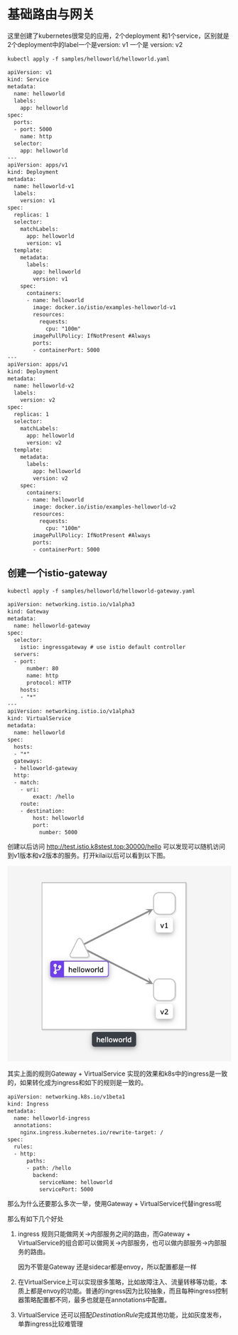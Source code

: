 

# 基础路由与网关



这里创建了kubernetes很常见的应用，2个deployment 和1个service，区别就是2个deployment中的label一个是version: v1 一个是 version: v2

```
kubectl apply -f samples/helloworld/helloworld.yaml
```

```
apiVersion: v1
kind: Service
metadata:
  name: helloworld
  labels:
    app: helloworld
spec:
  ports:
  - port: 5000
    name: http
  selector:
    app: helloworld
---
apiVersion: apps/v1
kind: Deployment
metadata:
  name: helloworld-v1
  labels:
    version: v1
spec:
  replicas: 1
  selector:
    matchLabels:
      app: helloworld
      version: v1
  template:
    metadata:
      labels:
        app: helloworld
        version: v1
    spec:
      containers:
      - name: helloworld
        image: docker.io/istio/examples-helloworld-v1
        resources:
          requests:
            cpu: "100m"
        imagePullPolicy: IfNotPresent #Always
        ports:
        - containerPort: 5000
---
apiVersion: apps/v1
kind: Deployment
metadata:
  name: helloworld-v2
  labels:
    version: v2
spec:
  replicas: 1
  selector:
    matchLabels:
      app: helloworld
      version: v2
  template:
    metadata:
      labels:
        app: helloworld
        version: v2
    spec:
      containers:
      - name: helloworld
        image: docker.io/istio/examples-helloworld-v2
        resources:
          requests:
            cpu: "100m"
        imagePullPolicy: IfNotPresent #Always
        ports:
        - containerPort: 5000
```

## 创建一个istio-gateway



```
kubectl apply -f samples/helloworld/helloworld-gateway.yaml
```

```
apiVersion: networking.istio.io/v1alpha3
kind: Gateway
metadata:
  name: helloworld-gateway
spec:
  selector:
    istio: ingressgateway # use istio default controller
  servers:
  - port:
      number: 80
      name: http
      protocol: HTTP
    hosts:
    - "*"
---
apiVersion: networking.istio.io/v1alpha3
kind: VirtualService
metadata:
  name: helloworld
spec:
  hosts:
  - "*"
  gateways:
  - helloworld-gateway
  http:
  - match:
    - uri:
        exact: /hello
    route:
    - destination:
        host: helloworld
        port:
          number: 5000
```



创建以后访问 http://test.istio.k8stest.top:30000/hello 可以发现可以随机访问到v1版本和v2版本的服务。打开kilai以后可以看到以下图。

![image-20200622185432649](.assets/image-20200622185432649.png)



其实上面的规则Gateway + VirtualService 实现的效果和k8s中的ingress是一致的，如果转化成为ingress和如下的规则是一致的。

```
apiVersion: networking.k8s.io/v1beta1
kind: Ingress
metadata:
  name: helloworld-ingress
  annotations:
    nginx.ingress.kubernetes.io/rewrite-target: /
spec:
  rules:
  - http:
      paths:
      - path: /hello
        backend:
          serviceName: helloworld
          servicePort: 5000
```

那么为什么还要那么多次一举，使用Gateway + VirtualService代替ingress呢

那么有如下几个好处

1. ingress 规则只能做网关->内部服务之间的路由，而Gateway + VirtualService的组合即可以做网关->内部服务，也可以做内部服务->内部服务的路由。

   因为不管是Gateway 还是sidecar都是envoy，所以配置都是一样

2. 在VirtualService上可以实现很多策略，比如故障注入、流量转移等功能，本质上都是envoy的功能。普通的ingress因为比较抽象，而且每种ingress控制器策略配置都不同，最多也就是在annotations中配置。

3. VirtualService 还可以搭配*DestinationRule*完成其他功能，比如灰度发布，单靠ingress比较难管理
